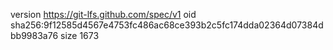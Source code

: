 version https://git-lfs.github.com/spec/v1
oid sha256:9f12585d4567e4753fc486ac68ce393b2c5fc174dda02364d07384dbb9983a76
size 1673
